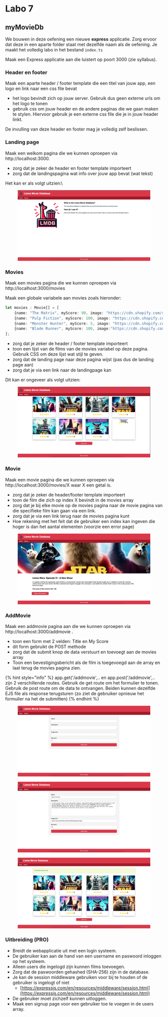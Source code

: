 # Labo 7

## myMovieDb

We bouwen in deze oefening een nieuwe **express** applicatie. Zorg ervoor dat deze in een aparte folder staat met dezelfde naam als de oefening. Je maakt het volledig labo in het bestand `index.ts`

Maak een Express applicatie aan die luistert op poort 3000 (zie syllabus).

### Header en footer

Maak een aparte header / footer template die een titel van jouw app, een logo en link naar een css file bevat

* het logo bevindt zich op jouw server. Gebruik dus geen externe urls om het logo te tonen
* gebruik css om jouw header en de andere paginas die we gaan maken te stylen. Hiervoor gebruik je een externe css file die je in jouw header linkt.

De invulling van deze header en footer mag je volledig zelf beslissen.&#x20;

### Landing page

Maak een welkom pagina die we kunnen oproepen via http://localhost:3000.&#x20;

* zorg dat je zeker de header en footer template importeert
* zorg dat de landingspagina wat info over jouw app bevat (wat tekst)

Het kan er als volgt uitzien:\


<figure><img src="../.gitbook/assets/Screenshot 2023-04-17 at 22.49.12.png" alt=""><figcaption></figcaption></figure>

### Movies

Maak een movies pagina die we kunnen oproepen via http://localhost:3000/movies

Maak een globale variabele aan movies zoals hieronder:

```typescript
let movies : Movie[] = [
    {name: "The Matrix", myScore: 90, image: "https://cdn.shopify.com/s/files/1/0057/3728/3618/products/9fcc8387e9d47ab5af4318d7183f6d2b_19f7e1e1-3941-4c27-bad1-1f6dd70f35e0_480x.progressive.jpg?v=1573587594", description: ""},
    {name: "Pulp Fiction", myScore: 100, image: "https://cdn.shopify.com/s/files/1/0057/3728/3618/products/pulpfiction.2436_500x749.jpg?v=1620048742", description: ""},
    {name: "Monster Hunter", myScore: 5, image: "https://cdn.shopify.com/s/files/1/0057/3728/3618/products/monsterhunter.styleb.ar_500x749.jpg?v=1608660576", description: ""},
    {name: "Blade Runner", myScore: 100, image:"https://cdn.shopify.com/s/files/1/0057/3728/3618/products/d9f6067d2406a7cfbf42a5fc4ae4cd9d_8174831c-db77-4608-9ae2-44aca8f2a6f5_500x749.jpg?v=1573585461", description:""}
];
```

* zorg dat je zeker de header / footer template importeert
* toon een lijst van de films van de movies variabel op deze pagina. Gebruik CSS om deze lijst wat stijl te geven.
* zorg dat de landing page naar deze pagina wijst (pas dus de landing page aan)
* zorg dat je via een link naar de landingpage kan

Dit kan er ongeveer als volgt uitzien:

<figure><img src="../.gitbook/assets/Screenshot 2023-04-17 at 22.49.56.png" alt=""><figcaption></figcaption></figure>

### Movie

Maak een movie pagina die we kunnen oproepen via http://localhost:3000/movies/X waar X een getal is.

* zorg dat je zeker de header/footer template importeert
* toon de film die zich op index X bevindt in de movies array
* zorg dat je bij elke movie op de movies pagina naar de movie pagina van die specifieke film kan gaan via een link.&#x20;
* zorg dat je via een link terug naar de movies pagina kunt
* Hoe rekening met het feit dat de gebruiker een index kan ingeven die hoger is dan het aantal elementen (voorzie een error page)

<figure><img src="../.gitbook/assets/Screenshot 2023-04-17 at 22.51.34.png" alt=""><figcaption></figcaption></figure>

### AddMovie

Maak een addmovie pagina aan die we kunnen oproepen via http://localhost:3000/addmovie .

* toon een form met 2 velden: Title en My Score
* dit form gebruikt de POST methode
* zorg dat de submit knop de data verstuurt en toevoegt aan de movies array
* Toon een bevestigingsbericht als de film is toegevoegd aan de array en laat terug de movies pagina zien.

{% hint style="info" %}
app.get('/addmovie',.. en app.post('/addmovie',.. zijn 2 verschillende routes. Gebruik de get route om het formulier te tonen. Gebruik de post route om de data te ontvangen. Beiden kunnen dezelfde EJS file als response terugsturen (zo ziet de gebruiker opnieuw het formulier na het de submitten)
{% endhint %}

<figure><img src="../.gitbook/assets/Screenshot 2023-04-17 at 22.52.46.png" alt=""><figcaption></figcaption></figure>

<figure><img src="../.gitbook/assets/Screenshot 2023-04-17 at 22.57.41.png" alt=""><figcaption></figcaption></figure>

<figure><img src="../.gitbook/assets/Screenshot 2023-04-17 at 23.00.33.png" alt=""><figcaption></figcaption></figure>



### Uitbreiding (PRO)

* Breidt de webapplicatie uit met een login systeem.
* De gebruiker kan aan de hand van een username en paswoord inloggen op het systeem.
* Alleen users die ingelogd zijn kunnen films toevoegen.
* Zorg dat de paswoorden gehashed (SHA-256) zijn in de database.
* Je kan de session middleware gebruiken voor bij te houden of de gebruiker is ingelogt of niet
  * [https://expressjs.com/en/resources/middleware/session.html](https://expressjs.com/en/resources/middleware/session.html)
* De gebruiker moet zichzelf kunnen uitloggen.
* Maak een signup page voor een gebruiker toe te voegen in de users array.

<figure><img src="../.gitbook/assets/login.gif" alt=""><figcaption></figcaption></figure>
